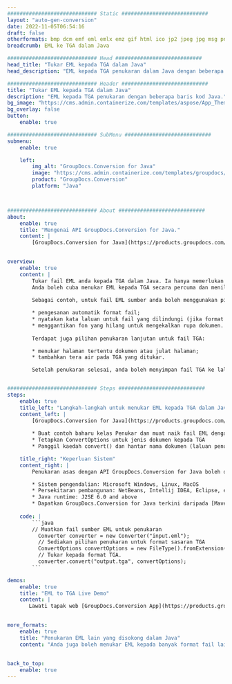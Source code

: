 ```yaml
---
############################# Static ############################
layout: "auto-gen-conversion"
date: 2022-11-05T06:54:16
draft: false
otherformats: bmp dcm emf eml emlx emz gif html ico jp2 jpeg jpg msg png psb psd svg svgz tga tif tiff webp wmf wmz
breadcrumb: EML ke TGA dalam Java

############################# Head ############################
head_title: "Tukar EML kepada TGA dalam Java"
head_description: "EML kepada TGA penukaran dalam Java dengan beberapa baris kod. Tukar lebih 160 format fail menggunakan API penukaran dokumen GroupDocs untuk Java"

############################# Header ############################
title: "Tukar EML kepada TGA dalam Java"
description: "EML kepada TGA penukaran dengan beberapa baris kod Java."
bg_image: "https://cms.admin.containerize.com/templates/aspose/App_Themes/V3/images/bg/header1.png"
bg_overlay: false
button:
    enable: true

############################# SubMenu ############################
submenu:
    enable: true

    left:
        img_alt: "GroupDocs.Conversion for Java"
        image: "https://cms.admin.containerize.com/templates/groupdocs/images/product-logos/90x90-noborder/groupdocs-conversion-java.png"
        product: "GroupDocs.Conversion"
        platform: "Java"



############################# About ############################
about:
    enable: true
    title: "Mengenai API GroupDocs.Conversion for Java."
    content: |
        [GroupDocs.Conversion for Java](https://products.groupdocs.com/conversion/java/) ialah API penukaran format fail lanjutan untuk menukar antara imej popular dan format dokumen seperti Microsoft Office, OpenDocument, PDF, HTML, e-mel, CAD. dan banyak lagi dengan hanya beberapa baris kod. API asli secara automatik mengesan format dokumen asal dan menawarkan banyak pilihan untuk menyesuaikan dokumen yang ditukar. Bersama-sama dengan fungsi mengekstrak maklumat daripada dokumen, ia juga menyokong caching hasil penukaran ke cakera tempatan secara lalai. Walau bagaimanapun, sebarang jenis storan cache boleh disokong dengan melaksanakan antara muka yang sesuai - Amazon S3, Dropbox, Google Drive, Windows Azure, Reddis atau mana-mana yang lain.
    

overview:
    enable: true
    content: |
        Tukar fail EML anda kepada TGA dalam Java. Ia hanya memerlukan beberapa baris kod Java pada mana-mana platform pilihan anda, seperti Windows, Linux, macOS.
        Anda boleh cuba menukar EML kepada TGA secara percuma dan menilai kualiti hasil penukaran. Bersama-sama dengan skrip penukaran fail mudah, anda boleh mencuba pilihan yang lebih canggih untuk memuatkan fail sumber EML dan menyimpan output TGA. 
        
        Sebagai contoh, untuk fail EML sumber anda boleh menggunakan pilihan pemuatan berikut:

        * pengesanan automatik format fail;
        * nyatakan kata laluan untuk fail yang dilindungi (jika format fail menyokongnya);
        * menggantikan fon yang hilang untuk mengekalkan rupa dokumen.
        
        Terdapat juga pilihan penukaran lanjutan untuk fail TGA:

        * menukar halaman tertentu dokumen atau julat halaman;
        * tambahkan tera air pada TGA yang ditukar.

        Setelah penukaran selesai, anda boleh menyimpan fail TGA ke laluan fail setempat anda atau ke mana-mana storan pihak ketiga seperti FTP, Amazon S3, Google Drive, Dropbox dll. Sila ambil perhatian - untuk menukar EML kepada TGA, anda tidak perlu memasang sebarang perisian tambahan, seperti MS Office, Open Office, Adobe Acrobat Reader dsb.


############################# Steps ############################
steps:
    enable: true
    title_left: "Langkah-langkah untuk menukar EML kepada TGA dalam Java"
    content_left: |
        [GroupDocs.Conversion for Java](https://products.groupdocs.com/conversion/java/) membenarkan pembangun menukar fail EML kepada TGA dengan mudah dengan beberapa baris kod.
        
        * Buat contoh baharu kelas Penukar dan muat naik fail EML dengan laluan penuh
        * Tetapkan ConvertOptions untuk jenis dokumen kepada TGA
        * Panggil kaedah convert() dan hantar nama dokumen (laluan penuh) dan format (TGA) sebagai parameter

    title_right: "Keperluan Sistem"
    content_right: |
        Penukaran asas dengan API GroupDocs.Conversion for Java boleh dilakukan dengan hanya beberapa baris kod. API kami disokong pada semua platform dan sistem pengendalian utama. Sebelum melaksanakan kod di bawah, pastikan anda mempunyai prasyarat berikut dipasang pada sistem anda.

        * Sistem pengendalian: Microsoft Windows, Linux, MacOS
        * Persekitaran pembangunan: NetBeans, Intellij IDEA, Eclipse, etc.
        * Java runtime: J2SE 6.0 and above
        * Dapatkan GroupDocs.Conversion for Java terkini daripada [Maven](https://repository.groupdocs.com/webapp/#/artifacts/browse/tree/General/repo/com/groupdocs/groupdocs-conversion)
         
    code: |
        ```java    
        // Muatkan fail sumber EML untuk penukaran
          Converter converter = new Converter("input.eml");
          // Sediakan pilihan penukaran untuk format sasaran TGA
          ConvertOptions convertOptions = new FileType().fromExtension("tga").getConvertOptions();
          // Tukar kepada format TGA.
          converter.convert("output.tga", convertOptions);
        ```

demos:
    enable: true
    title: "EML to TGA Live Demo"
    content: |
       Lawati tapak web [GroupDocs.Conversion App](https://products.groupdocs.app/conversion/family) kami dan cuba EML kepada TGA penukaran sekarang. Demo percuma mempunyai faedah berikut
          

more_formats:
    enable: true
    title: "Penukaran EML lain yang disokong dalam Java"
    content: "Anda juga boleh menukar EML kepada banyak format fail lain. Sila lihat senarai di bawah."
       
       
back_to_top:
    enable: true
---
```


